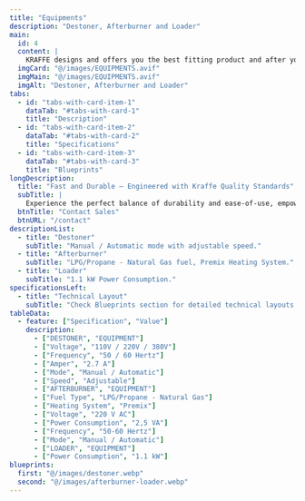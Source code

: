 ```yaml
---
title: "Equipments"
description: "Destoner, Afterburner and Loader" 
main:
  id: 4
  content: |
    KRAFFE designs and offers you the best fitting product and after you start to use the products, KRAFFE offers you a 7/24 online customer support.
  imgCard: "@/images/EQUIPMENTS.avif"
  imgMain: "@/images/EQUIPMENTS.avif"
  imgAlt: "Destoner, Afterburner and Loader"
tabs:
  - id: "tabs-with-card-item-1"
    dataTab: "#tabs-with-card-1"
    title: "Description"
  - id: "tabs-with-card-item-2"
    dataTab: "#tabs-with-card-2"
    title: "Specifications"
  - id: "tabs-with-card-item-3"
    dataTab: "#tabs-with-card-3"
    title: "Blueprints"
longDescription:
  title: "Fast and Durable – Engineered with Kraffe Quality Standards"
  subTitle: |
    Experience the perfect balance of durability and ease-of-use, empowering you to create extraordinary coffee experiences with confidence and precision.
  btnTitle: "Contact Sales"
  btnURL: "/contact"
descriptionList:
  - title: "Destoner"
    subTitle: "Manual / Automatic mode with adjustable speed."
  - title: "Afterburner"
    subTitle: "LPG/Propane - Natural Gas fuel, Premix Heating System."
  - title: "Loader"
    subTitle: "1.1 kW Power Consumption."
specificationsLeft:
  - title: "Technical Layout"
    subTitle: "Check Blueprints section for detailed technical layouts."
tableData:
  - feature: ["Specification", "Value"]
    description:
      - ["DESTONER", "EQUIPMENT"]
      - ["Voltage", "110V / 220V / 380V"]
      - ["Frequency", "50 / 60 Hertz"]
      - ["Amper", "2.7 A"]
      - ["Mode", "Manual / Automatic"]
      - ["Speed", "Adjustable"]
      - ["AFTERBURNER", "EQUIPMENT"]
      - ["Fuel Type", "LPG/Propane - Natural Gas"]
      - ["Heating System", "Premix"]
      - ["Voltage", "220 V AC"]
      - ["Power Consumption", "2,5 VA"]
      - ["Frequency", "50-60 Hertz"]
      - ["Mode", "Manual / Automatic"]
      - ["LOADER", "EQUIPMENT"]
      - ["Power Consumption", "1.1 kW"]
blueprints:
  first: "@/images/destoner.webp"
  second: "@/images/afterburner-loader.webp"  
---
```

